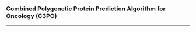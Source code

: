 ### Combined Polygenetic Protein Prediction Algorithm for Oncology (C3PO)

------------------------------------------------------------------------
